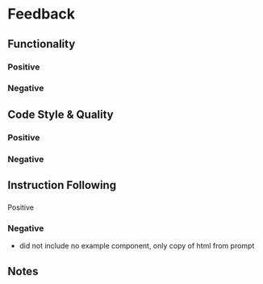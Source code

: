 # Feedback

## Functionality

### Positive

### Negative

## Code Style & Quality

### Positive

### Negative

## Instruction Following

### 
Positive

### Negative

- did not include no example component, only copy of html from prompt

## Notes
